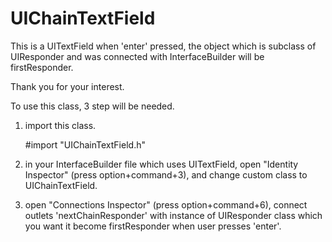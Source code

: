 UIChainTextField
================

This is a UITextField when 'enter' pressed, the object which is subclass of UIResponder and was connected with InterfaceBuilder will be firstResponder.

Thank you for your interest.

To use this class, 3 step will be needed.

1. import this class.
  
    #import "UIChainTextField.h"

2. in your InterfaceBuilder file which uses UITextField, open "Identity Inspector" (press option+command+3), and change custom class to UIChainTextField.
    
3. open "Connections Inspector" (press option+command+6), connect outlets 'nextChainResponder' 
        with instance of UIResponder class which you want it become firstResponder when user presses 'enter'.
